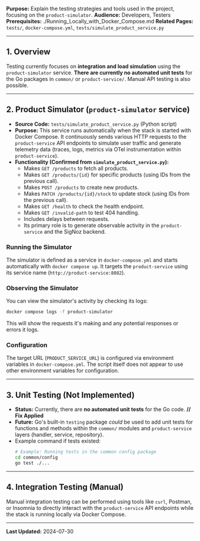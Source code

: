 **Purpose:** Explain the testing strategies and tools used in the project, focusing on the `product-simulator`.
**Audience:** Developers, Testers
**Prerequisites:** ./Running_Locally_with_Docker_Compose.md
**Related Pages:** `tests/`, `docker-compose.yml`, `tests/simulate_product_service.py`

---

## 1. Overview

Testing currently focuses on **integration and load simulation** using the `product-simulator` service. **There are currently no automated unit tests** for the Go packages in `common/` or `product-service/`. Manual API testing is also possible.

---

## 2. Product Simulator (`product-simulator` service)

*   **Source Code:** `tests/simulate_product_service.py` (Python script)
*   **Purpose:** This service runs automatically when the stack is started with Docker Compose. It continuously sends various HTTP requests to the `product-service` API endpoints to simulate user traffic and generate telemetry data (traces, logs, metrics via OTel instrumentation within `product-service`).
*   **Functionality (Confirmed from `simulate_product_service.py`):**
    *   Makes `GET /products` to fetch all products.
    *   Makes `GET /products/{id}` for specific products (using IDs from the previous call).
    *   Makes `POST /products` to create new products.
    *   Makes `PATCH /products/{id}/stock` to update stock (using IDs from the previous call).
    *   Makes `GET /health` to check the health endpoint.
    *   Makes `GET /invalid-path` to test 404 handling.
    *   Includes delays between requests.
    *   Its primary role is to generate observable activity in the `product-service` and the SigNoz backend.

### Running the Simulator
The simulator is defined as a service in `docker-compose.yml` and starts automatically with `docker compose up`. It targets the `product-service` using its service name (`http://product-service:8082`).

### Observing the Simulator
You can view the simulator's activity by checking its logs:
```bash
docker compose logs -f product-simulator
```
This will show the requests it's making and any potential responses or errors it logs.

### Configuration
The target URL (`PRODUCT_SERVICE_URL`) is configured via environment variables in `docker-compose.yml`. The script itself does not appear to use other environment variables for configuration.

---

## 3. Unit Testing (Not Implemented)

*   **Status:** Currently, there are **no automated unit tests** for the Go code. **// Fix Applied**
*   **Future:** Go's built-in `testing` package *could* be used to add unit tests for functions and methods within the `common/` modules and `product-service` layers (handler, service, repository).
*   Example command if tests existed:
    ```bash
    # Example: Running tests in the common config package
    cd common/config
    go test ./...
    ```

---

## 4. Integration Testing (Manual)

Manual integration testing can be performed using tools like `curl`, Postman, or Insomnia to directly interact with the `product-service` API endpoints while the stack is running locally via Docker Compose.

---

**Last Updated:** 2024-07-30

